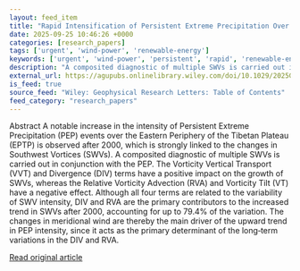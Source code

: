 ```yaml
---
layout: feed_item
title: "Rapid Intensification of Persistent Extreme Precipitation Over the Eastern Periphery of the Tibetan Plateau After 2000: The Role of Southwest Vortices"
date: 2025-09-25 10:46:26 +0000
categories: [research_papers]
tags: ['urgent', 'wind-power', 'renewable-energy']
keywords: ['urgent', 'wind-power', 'persistent', 'rapid', 'renewable-energy', 'intensification']
description: "A composited diagnostic of multiple SWVs is carried out in conjunction with the PEP"
external_url: https://agupubs.onlinelibrary.wiley.com/doi/10.1029/2025GL115511?af=R
is_feed: true
source_feed: "Wiley: Geophysical Research Letters: Table of Contents"
feed_category: "research_papers"
---
```


Abstract A notable increase in the intensity of Persistent Extreme Precipitation (PEP) events over the Eastern Periphery of the Tibetan Plateau (EPTP) is observed after 2000, which is strongly linked to the changes in Southwest Vortices (SWVs). A composited diagnostic of multiple SWVs is carried out in conjunction with the PEP. The Vorticity Vertical Transport (VVT) and Divergence (DIV) terms have a positive impact on the growth of SWVs, whereas the Relative Vorticity Advection (RVA) and Vorticity Tilt (VT) have a negative effect. Although all four terms are related to the variability of SWV intensity, DIV and RVA are the primary contributors to the increased trend in SWVs after 2000, accounting for up to 79.4% of the variation. The changes in meridional wind are thereby the main driver of the upward trend in PEP intensity, since it acts as the primary determinant of the long‐term variations in the DIV and RVA.

[Read original article](https://agupubs.onlinelibrary.wiley.com/doi/10.1029/2025GL115511?af=R)
